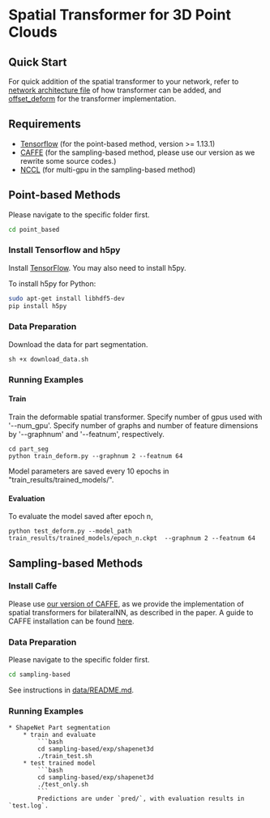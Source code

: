 # Spatial Transformer for 3D Point Clouds

## Quick Start
For quick addition of the spatial transformer to your network, refer to [network architecture file](point_based/part_seg/part_seg_model_deform.py#L53) of how transformer can be added, and [offset_deform](point_based/utils/tf_util.py#L120-L160) for the transformer implementation.

## Requirements
* [Tensorflow](https://www.tensorflow.org/get_started/os_setup) (for the point-based method, version >= 1.13.1)
* [CAFFE](https://github.com/samaonline/caffe-deform) (for the sampling-based method, please use our version as we rewrite some source codes.)
* [NCCL](https://github.com/NVIDIA/nccl) (for multi-gpu in the sampling-based method)

## Point-based Methods

Please navigate to the specific folder first.

```bash
cd point_based
```

### Install Tensorflow and h5py

Install <a href="https://www.tensorflow.org/get_started/os_setup" target="_blank">TensorFlow</a>. You may also need to install h5py.

To install h5py for Python:
```bash
sudo apt-get install libhdf5-dev
pip install h5py
```

### Data Preparation

Download the data for part segmentation.

```
sh +x download_data.sh
```

### Running Examples

#### Train

Train the deformable spatial transformer. Specify number of gpus used with '--num_gpu'. Specify number of graphs and number of feature dimensions by '--graphnum' and '--featnum', respectively. 

```
cd part_seg
python train_deform.py --graphnum 2 --featnum 64
```

Model parameters are saved every 10 epochs in "train_results/trained_models/".

#### Evaluation

To evaluate the model saved after epoch n, 

```
python test_deform.py --model_path train_results/trained_models/epoch_n.ckpt  --graphnum 2 --featnum 64
```

## Sampling-based Methods

### Install Caffe

Please use [our version of CAFFE](https://github.com/samaonline/caffe-deform), as we provide the implementation of spatial transformers for bilateralNN, as described in the paper. A guide to CAFFE installation can be found [here](https://caffe.berkeleyvision.org/installation.html).

### Data Preparation

Please navigate to the specific folder first.

```bash
cd sampling-based
```

See instructions in [data/README.md](https://github.com/samaonline/spatial-transformer-for-3d-point-clouds/blob/master/sampling-based/data/README.md).

### Running Examples

    * ShapeNet Part segmentation
        * train and evaluate
            ```bash
            cd sampling-based/exp/shapenet3d
            ./train_test.sh
        * test trained model
            ```bash
            cd sampling-based/exp/shapenet3d
            ./test_only.sh
            ```
            Predictions are under `pred/`, with evaluation results in `test.log`.

